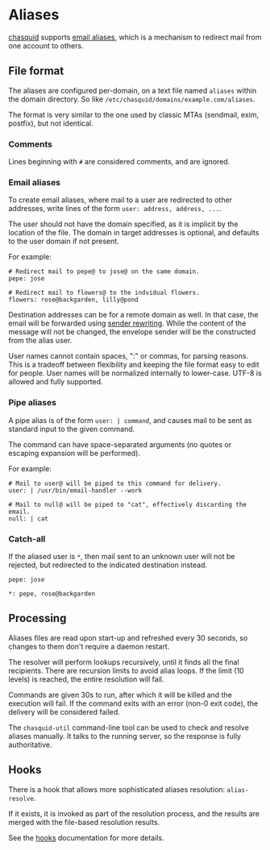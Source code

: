 
# Aliases

[chasquid] supports [email aliases], which is a mechanism to redirect mail
from one account to others.


## File format

The aliases are configured per-domain, on a text file named `aliases` within
the domain directory. So like `/etc/chasquid/domains/example.com/aliases`.

The format is very similar to the one used by classic MTAs (sendmail, exim,
postfix), but not identical.

### Comments

Lines beginning with `#` are considered comments, and are ignored.

### Email aliases

To create email aliases, where mail to a user are redirected to other
addresses, write lines of the form `user: address, address, ...`.

The user should not have the domain specified, as it is implicit by the
location of the file. The domain in target addresses is optional, and defaults
to the user domain if not present.

For example:

```
# Redirect mail to pepe@ to jose@ on the same domain.
pepe: jose

# Redirect mail to flowers@ to the indvidual flowers.
flowers: rose@backgarden, lilly@pond
```

Destination addresses can be for a remote domain as well. In that case, the
email will be forwarded using
[sender rewriting](https://en.wikipedia.org/wiki/Sender_Rewriting_Scheme).
While the content of the message will not be changed, the envelope sender will
be the constructed from the alias user.

User names cannot contain spaces, ":" or commas, for parsing reasons. This is
a tradeoff between flexibility and keeping the file format easy to edit for
people. User names will be normalized internally to lower-case. UTF-8 is
allowed and fully supported.

### Pipe aliases

A pipe alias is of the form `user: | command`, and causes mail to be sent as
standard input to the given command.

The command can have space-separated arguments (no quotes or escaping
expansion will be performed).

For example:

```
# Mail to user@ will be piped to this command for delivery.
user: | /usr/bin/email-handler --work

# Mail to null@ will be piped to "cat", effectively discarding the email.
null: | cat
```

### Catch-all

If the aliased user is `*`, then mail sent to an unknown user will not be
rejected, but redirected to the indicated destination instead.

```
pepe: jose

*: pepe, rose@backgarden
```

## Processing

Aliases files are read upon start-up and refreshed every 30 seconds, so
changes to them don't require a daemon restart.

The resolver will perform lookups recursively, until it finds all the final
recipients. There are recursion limits to avoid alias loops. If the limit (10
levels) is reached, the entire resolution will fail.

Commands are given 30s to run, after which it will be killed and the execution
will fail.  If the command exits with an error (non-0 exit code), the delivery
will be considered failed.

The `chasquid-util` command-line tool can be used to check and resolve
aliases manually. It talks to the running server, so the response is fully
authoritative.


## Hooks

There is a hook that allows more sophisticated aliases resolution:
`alias-resolve`.

If it exists, it is invoked as part of the resolution process, and the results
are merged with the file-based resolution results.

See the [hooks](hooks.md) documentation for more details.


[chasquid]: https://blitiri.com.ar/p/chasquid
[email aliases]: https://en.wikipedia.org/wiki/Email_alias
